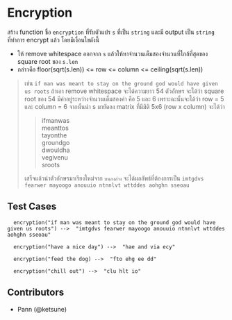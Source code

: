 
# Encryption

สร้าง function ชื่อ `encryption` ที่รับตัวแปร `s` ที่เป็น `string` และมี output เป็น `string` ที่ทำการ encrypt แล้ว โดยมีเงื่อนไขดังนี้

* ให้ remove whitespace ออกจาก `s` แล้วให้หาจำนวนเต็มสองจำนวนที่ใกล้ที่สุดของ square root ของ `s.len`
* กล่าวคือ floor(sqrt(s.len)) <= row <= column <= ceiling(sqrt(s.len))
> เช่น `if man was meant to stay on the ground god would have given us roots` ถ้าเอา remove whitespace จะได้ความยาว 54 ตัวอักษร
> จะได้ว่า square root ของ 54 มีค่าอยู่ระหว่างจำนวนเต็มสองค่า คือ 5 และ 6
> เพราะฉะนั้นจะได้ว่า row = 5 และ column = 6
> จากนั้นนำ s มายัดลง matrix ที่มีมิติ 5x6 (row x column) จะได้ว่า  
> 
>> ifmanwas  
>> meanttos          
>> tayonthe  
>> groundgo  
>> dwouldha  
>> vegivenu  
>> sroots
>
> เสร็จแล้วนำตัวอักษรมาเรียงใหม่จาก `บนลงล่าง` จะได้ผลลัพธ์ที่ต้องการเป็น `imtgdvs fearwer mayoogo anouuio ntnnlvt wttddes aohghn sseoau`

## Test Cases

```
  encryption("if man was meant to stay on the ground god would have given us roots") -->  "imtgdvs fearwer mayoogo anouuio ntnnlvt wttddes aohghn sseoau"
```

```
  encryption("have a nice day") -->  "hae and via ecy"
```

```
  encryption("feed the dog) -->  "fto ehg ee dd"
```

```
  encryption("chill out") -->  "clu hlt io"
```

## Contributors
* Pann (@ketsune)
